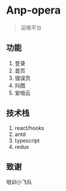 # Anp-opera

> 运维平台

## 功能

1. 登录
2. 首页
3. 错误页
4. 抖图
5. 安培云

## 技术栈

1. react/hooks
2. antd
3. typescript
4. redux

## 致谢

培训小飞队
